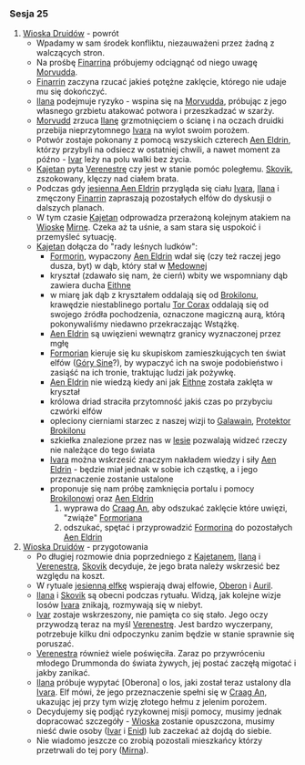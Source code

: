### Sesja 25
1. [Wioska Druidów](#l_wioska) - powrót
    * Wpadamy w sam środek konfliktu, niezauważeni przez żadną z walczących stron.
    * Na prośbę [Finarrina](#p_druid_finarrin) próbujemy odciągnąć od niego uwagę [Morvudda](#b_bizoktor).
    * [Finarrin](#p_druid_finarrin) zaczyna rzucać jakieś potężne zaklęcie, którego nie udaje mu się dokończyć.
    * [Ilana](#g_ilana) podejmuje ryzyko - wspina się na [Morvudda](#b_bizoktor), próbując z jego własnego grzbietu atakować potwora i przeszkadzać w szarży.
    * [Morvudd](#b_bizoktor) zrzuca [Ilanę](#g_ilana) grzmotnięciem o ścianę i na oczach druidki przebija nieprzytomnego [Ivara](#p_ivar) na wylot swoim porożem.
    * Potwór zostaje pokonany z pomocą wszyskich czterech [Aen Eldrin](#r_aen_eldrin), którzy przybyli na odsiecz w ostatniej chwili, a nawet moment za późno - [Ivar](#p_ivar) leży na polu walki bez życia.
    * [Kajetan](#g_kajetan) pyta [Verenestrę](#p_verenestra) czy jest w stanie pomóc poległemu. [Skovik](#p_skovik), zszokowany, klęczy nad ciałem brata.
    * Podczas gdy [jesienna Aen Eldrin](#p_verenestra) przygląda się ciału [Ivara](#p_ivar), [Ilana](#g_ilana) i zmęczony [Finarrin](#p_druid_finarrin) zapraszają pozostałych elfów do dyskusji o dalszych planach.
    * W tym czasie [Kajetan](#g_kajetan) odprowadza przerażoną kolejnym atakiem na [Wioskę](#l_wioska) [Mirnę](#p_mirna). Czeka aż ta uśnie, a sam stara się uspokoić i przemyśleć sytuację.
    * [Kajetan](#g_kajetan) dołącza do "rady leśnych ludków":
        * [Formorin](#p_formorin), wypaczony [Aen Eldrin](#r_aen_eldrin) wdał się (czy też raczej jego dusza, byt) w dąb, który stał w [Medownej](#l_medowna)
        * kryształ (zdawało się nam, że cierń) wbity we wspomniany dąb zawiera ducha [Eithne](#p_eithne)
        * w miarę jak dąb z kryształem oddalają się od [Brokilonu](#l_brokilon), krawędzie niestablinego portalu [Tor Corax](r_tor_corax) oddalają się od swojego źródła pochodzenia, oznaczone magiczną aurą, którą pokonywaliśmy niedawno przekraczając Wstążkę.
        * [Aen Eldrin](#r_aen_eldrin) są uwięzieni wewnątrz granicy wyznaczonej przez mgłę
        * [Formorian](#p_formorian) kieruje się ku skupiskom zamieszkujących ten świat elfów ([Góry Sine](#l_gory_sine)?), by wypaczyć ich na swoje podobieństwo i zasiąść na ich tronie, traktując ludzi jak pożywkę.
        * [Aen Eldrin](#r_aen_eldrin) nie wiedzą kiedy ani jak [Eithne](#p_eithne) została zaklęta w kryształ
        * królowa driad straciła przytomność jakiś czas po przybyciu czwórki elfów
        * opleciony cierniami starzec z naszej wizji to [Galawain](#p_galawain), [Protektor Brokilonu](#b_bizoktor)
        * szkiełka znalezione przez nas w [lesie](#l_brokilon) pozwalają widzeć rzeczy nie należące do tego świata
        * [Ivara](#p_ivar) można wskrzesić znaczym nakładem wiedzy i siły [Aen Eldrin](#r_aen_eldrin) - będzie miał jednak w sobie ich cząstkę, a i jego przeznaczenie zostanie ustalone
        * proponuje się nam próbę zamknięcia portalu i pomocy [Brokilonowi](#l_brokilon) oraz [Aen Eldrin](#r_aen_eldrin)
            1. wyprawa do [Craag An](#l_craag_an), aby odszukać zaklęcie które uwięzi, "zwiąże" [Formoriana](#p_formorian)
            2. odszukać, spętać i przyprowadzić [Formorina](#p_formorian) do pozostałych [Aen Eldrin](#r_aen_eldrin)
2. [Wioska Druidów](#l_wioska) - przygotowania
    * Po długiej rozmowie dnia poprzedniego z [Kajetanem](#g_kajetan), [Ilaną](#g_ilana) i [Verenestrą](#p_verenestra), [Skovik](#p_skovik) decyduje, że jego brata należy wskrzesić bez względu na koszt.
    * W rytuale [jesienną elfkę](#p_verenestra) wspierają dwaj elfowie, [Oberon](#p_oberon) i [Auril](#p_auril).
    * [Ilana](#g_ilana) i [Skovik](#p_skovik) są obecni podczas rytuału. Widzą, jak kolejne wizje losów [Ivara](#p_ivar) znikają, rozmywają się w niebyt.
    * [Ivar](#p_ivar) zostaje wskrzeszony, nie pamięta co się stało. Jego oczy przywodzą teraz na myśl [Verenestrę](#p_verenestra). Jest bardzo wyczerpany, potrzebuje kilku dni odpoczynku zanim będzie w stanie sprawnie się poruszać.
    * [Verenestra](#p_verenestra) również wiele poświęciła. Zaraz po przywróceniu młodego Drummonda do świata żywych, jej postać zaczęłą migotać i jakby zanikać.
    * [Ilana](#g_ilana) próbuje wypytać [Oberona] o los, jaki został teraz ustalony dla [Ivara](#p_ivar). Elf mówi, że jego przeznaczenie spełni się w [Craag An](#l_craag_an), ukazując jej przy tym wizję złotego hełmu z jelenim porożem.
    * Decydujemy się podjąć ryzykownej misji pomocy, musimy jednak dopracować szczegóły - [Wioska](#l_wioska) zostanie opuszczona, musimy nieść dwie osoby ([Ivar](#p_ivar) i [Enid](p_enid)) lub zaczekać aż dojdą do siebie.
    * Nie wiadomo jeszcze co zrobią pozostali mieszkańcy którzy przetrwali do tej pory ([Mirna](#p_mirna)).